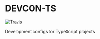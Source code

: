 DEVCON-TS
=========

[![Travis](https://img.shields.io/travis/lostintime/devcon-ts.svg)](https://travis-ci.org/lostintime/devcon-ts)

Development configs for TypeScript projects
